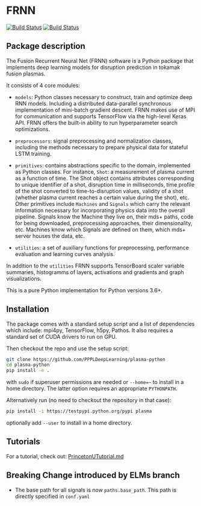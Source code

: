 # FRNN 

[![Build Status](https://travis-ci.com/PPPLDeepLearning/plasma-python.svg?branch=master)](https://travis-ci.com/PPPLDeepLearning/plasma-python)
[![Build Status](https://jenkins.princeton.edu/buildStatus/icon?job=FRNM/PPPL)](https://jenkins.princeton.edu/job/FRNM/job/PPPL/)

## Package description

The Fusion Recurrent Neural Net (FRNN) software is a Python package that implements deep learning models for disruption prediction in tokamak fusion plasmas.

It consists of 4 core modules:

- `models`: Python classes necessary to construct, train and optimize deep RNN models. Including a distributed data-parallel synchronous implementation of mini-batch gradient descent. FRNN makes use of MPI for communication and supports TensorFlow via the high-level Keras API. FRNN offers the built-in ability to run hyperparameter search optimizations.

- `preprocessors`: signal preprocessing and normalization classes, including the methods necessary to prepare physical data for stateful LSTM training.

- `primitives`: contains abstractions specific to the domain, implemented as Python classes. For instance, `Shot`: a measurement of plasma current as a function of time. The Shot object contains attributes corresponding to unique identifier of a shot, disruption time in milliseconds, time profile of the shot converted to time-to-disruption values, validity of a shot (whether plasma current reaches a certain value during the shot), etc. Other primitives include `Machines` and `Signals` which carry the relevant information necessary for incorporating physics data into the overall pipeline. Signals know the Machine they live on, their mds+ paths, code for being downloaded, preprocessing approaches, their dimensionality, etc. Machines know which Signals are defined on them, which mds+ server houses the data, etc.

- `utilities`: a set of auxiliary functions for preprocessing, performance evaluation and learning curves analysis.

In addition to the `utilities` FRNN supports TensorBoard scaler variable summaries, histogramms of layers, activations and gradients and graph visualizations.

This is a pure Python implementation for Python versions 3.6+.

## Installation

The package comes with a standard setup script and a list of dependencies which include: mpi4py, TensorFlow, h5py, Pathos. It also requires a standard set of CUDA drivers to run on GPU.

Then checkout the repo and use the setup script:

```bash
git clone https://github.com/PPPLDeepLearning/plasma-python
cd plasma-python
pip install -e .
```

with `sudo` if superuser permissions are needed or `--home=~` to install in a home directory. The latter option requires an appropriate `PYTHONPATH`.

Alternatively run (no need to checkout the repository in that case):
```bash
pip install -i https://testpypi.python.org/pypi plasma
```
optionally add `--user` to install in a home directory.


## Tutorials

For a tutorial, check out: [PrincetonUTutorial.md](docs/PrincetonUTutorial.md)


## Breaking Change introduced by ELMs branch

* The base path for all signals is now `paths.base_path`. This path is directly specified in
  `conf.yaml`




